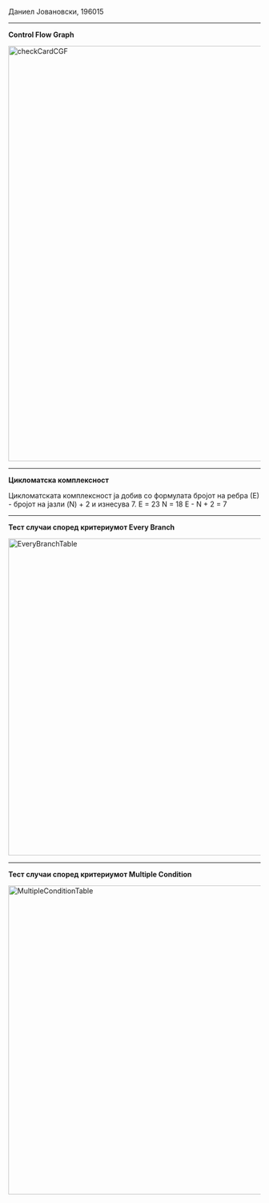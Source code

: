 Даниел Јовановски, 196015

<hr>

<b>Control Flow Graph</b>


<img width="828" alt="checkCardCGF" src="https://github.com/jovanovski262/SI_2024_lab2_196015/assets/60225356/d0dfeaf6-afdc-4bde-8b0a-b61f68e7024a">


<hr>

<b>Цикломатска комплексност</b>

Цикломатската комплексност ја добив со формулата бројот на ребра (Е) - бројот на јазли (N) + 2 и изнесува 7.
E = 23
N = 18
E - N + 2 = 7

<hr>

<b>Тест случаи според критериумот Every Branch</b>

 <img width="632" alt="EveryBranchTable" src="https://github.com/jovanovski262/SI_2024_lab2_196015/assets/60225356/b3e7b895-5416-48d3-b72d-dd3bfe5a89d3">


<hr>

<b>Тест случаи според критериумот Multiple Condition</b>

<img width="616" alt="MultipleConditionTable" src="https://github.com/jovanovski262/SI_2024_lab2_196015/assets/60225356/39ebc878-060b-4dba-874f-e138a639a6b1">
